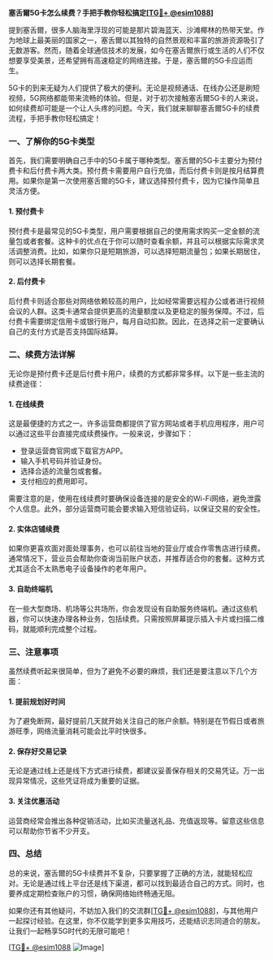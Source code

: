 **塞舌爾5G卡怎么续费？手把手教你轻松搞定[[TG💪+ @esim1088](https://t.me/s/esim1088)]**

提到塞舌爾，很多人脑海里浮现的可能是那片碧海蓝天、沙滩椰林的热带天堂。作为地球上最美丽的国家之一，塞舌爾以其独特的自然景观和丰富的旅游资源吸引了无数游客。然而，随着全球通信技术的发展，如今在塞舌爾旅行或生活的人们不仅想要享受美景，还希望拥有高速稳定的网络连接。于是，塞舌爾的5G卡应运而生。

5G卡的到来无疑为人们提供了极大的便利。无论是视频通话、在线办公还是刷短视频，5G网络都能带来流畅的体验。但是，对于初次接触塞舌爾5G卡的人来说，如何续费却可能是一个让人头疼的问题。今天，我们就来聊聊塞舌爾5G卡的续费流程，手把手教你轻松搞定！

### **一、了解你的5G卡类型**

首先，我们需要明确自己手中的5G卡属于哪种类型。塞舌爾的5G卡主要分为预付费卡和后付费卡两大类。预付费卡需要用户自行充值，而后付费卡则是按月结算费用。如果你是第一次使用塞舌爾的5G卡，建议选择预付费卡，因为它操作简单且灵活方便。

#### **1. 预付费卡**
预付费卡是最常见的5G卡类型，用户需要根据自己的使用需求购买一定金额的流量包或者套餐。这种卡的优点在于你可以随时查看余额，并且可以根据实际需求灵活调整消费。比如，如果你只是短期旅游，可以选择短期流量包；如果长期居住，则可以选择长期套餐。

#### **2. 后付费卡**
后付费卡则适合那些对网络依赖较高的用户，比如经常需要远程办公或者进行视频会议的人群。这类卡通常会提供更高的流量额度以及更稳定的服务保障。不过，后付费卡需要绑定信用卡或银行账户，每月自动扣款。因此，在选择之前一定要确认自己的支付方式是否支持国际结算。

### **二、续费方法详解**

无论你是预付费卡还是后付费卡用户，续费的方式都非常多样。以下是一些主流的续费途径：

#### **1. 在线续费**
这是最便捷的方式之一。许多运营商都提供了官方网站或者手机应用程序，用户可以通过这些平台直接完成续费操作。一般来说，步骤如下：
- 登录运营商官网或下载官方APP。
- 输入手机号码并验证身份。
- 选择合适的流量包或套餐。
- 支付相应的费用即可。

需要注意的是，使用在线续费时要确保设备连接的是安全的Wi-Fi网络，避免泄露个人信息。此外，部分运营商可能会要求输入短信验证码，以保证交易的安全性。

#### **2. 实体店铺续费**
如果你更喜欢面对面处理事务，也可以前往当地的营业厅或合作零售店进行续费。通常情况下，营业员会帮助你查询当前账户状态，并推荐适合你的套餐。这种方式尤其适合不太熟悉电子设备操作的老年用户。

#### **3. 自助终端机**
在一些大型商场、机场等公共场所，你会发现设有自助服务终端机。通过这些机器，你可以快速办理各种业务，包括续费。只需按照屏幕提示插入卡片或扫描二维码，就能顺利完成整个过程。

### **三、注意事项**

虽然续费听起来很简单，但为了避免不必要的麻烦，我们还是要注意以下几个方面：

#### **1. 提前规划好时间**
为了避免断网，最好提前几天就开始关注自己的账户余额。特别是在节假日或者旅游旺季，网络流量消耗可能会比平时快很多。

#### **2. 保存好交易记录**
无论是通过线上还是线下方式进行续费，都建议妥善保存相关的交易凭证。万一出现异常情况，这些凭证将成为重要的证据。

#### **3. 关注优惠活动**
运营商经常会推出各种促销活动，比如买流量送礼品、充值返现等。留意这些信息可以帮助你节省不少开支。

### **四、总结**

总的来说，塞舌爾的5G卡续费并不复杂，只要掌握了正确的方法，就能轻松应对。无论是通过线上平台还是线下渠道，都可以找到最适合自己的方式。同时，也要养成定期检查账户的习惯，确保网络始终畅通无阻。

如果你还有其他疑问，不妨加入我们的交流群[[TG💪+ @esim1088](https://t.me/s/esim1088)]，与其他用户一起探讨经验。在这里，你不仅能学到更多实用技巧，还能结识志同道合的朋友。让我们一起畅享5G时代的无限可能吧！

[[TG💪+ @esim1088](https://t.me/s/esim1088) ![Image](https://i.postimg.cc/4NQfJmqS/Snipaste-2025-05-13-00-14-12.png)]